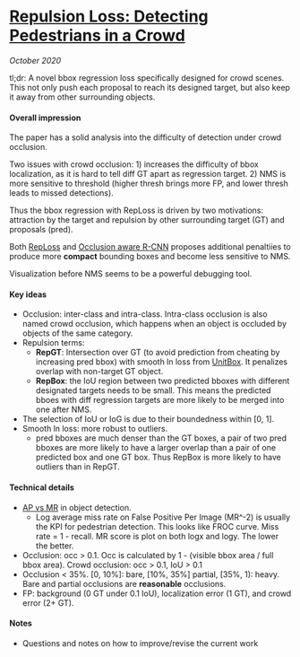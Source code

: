 # [Repulsion Loss: Detecting Pedestrians in a Crowd](https://arxiv.org/abs/1711.07752)

_October 2020_

tl;dr: A novel bbox regression loss specifically designed for crowd scenes. This not only push each proposal to reach its designed target, but also keep it away from other surrounding objects.

#### Overall impression
The paper has a solid analysis into the difficulty of detection under crowd occlusion. 

Two issues with crowd occlusion: 1) increases the difficulty of bbox localization, as it is hard to tell diff GT apart as regression target. 2) NMS is more sensitive to threshold (higher thresh brings more FP, and lower thresh leads to missed detections).

Thus the bbox regression with RepLoss is driven by two motivations: attraction by the target and repulsion by other surrounding target (GT) and proposals (pred).

Both [RepLoss](rep_loss.md) and [Occlusion aware R-CNN](orcnn.md) proposes additional penaltiies to produce more **compact** bounding boxes and become less sensitive to NMS. 

Visualization before NMS seems to be a powerful debugging tool.

#### Key ideas
- Occlusion: inter-class and intra-class. Intra-class occlusion is also named crowd occlusion, which happens when an object is occluded by objects of the same category.
- Repulsion terms: 
	- **RepGT**: Intersection over GT (to avoid prediction from cheating by increasing pred bbox) with smooth ln loss from [UnitBox](https://arxiv.org/abs/1608.01471). It penalizes overlap with non-target GT object. 
	- **RepBox**: the IoU region between two predicted bboxes with different designated targets needs to be small. This means the predicted bboes with diff regression targets are more likely to be merged into one after NMS. 
- The selection of IoU or IoG is due to their boundedness within [0, 1]. 
- Smooth ln loss: more robust to outliers. 
	- pred bboxes are much denser than the GT boxes, a pair of two pred bboxes are more likely to have a larger overlap than a pair of one predicted box and one GT box. Thus RepBox is more likely to have outliers than in RepGT.

#### Technical details
- [AP vs MR](ap_mr.md) in object detection.
	- Log average miss rate on False Positive Per Image (MR^-2) is usually the KPI for pedestrian detection. This looks like FROC curve. Miss rate = 1 - recall. MR score is plot on both logx and logy. The lower the better. 
- Occlusion: occ > 0.1. Occ is calculated by 1 - (visible bbox area / full bbox area). Crowd occlusion: occ > 0.1, IoU > 0.1
- Occlusion < 35%. [0, 10%]: bare, [10%, 35%] partial, [35%, 1): heavy. Bare and partial occlusions are **reasonable** occlusions.
- FP: background (0 GT under 0.1 IoU), localization error (1 GT), and crowd error (2+ GT).


#### Notes
- Questions and notes on how to improve/revise the current work  

